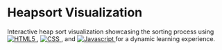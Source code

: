 # Heapsort Visualization
Interactive heap sort visualization showcasing the sorting process using <a href="#"> <img alt="HTML5" src="https://img.shields.io/badge/HTML-E34F26.svg?logo=html5&logoColor=white"> </a>, <a href="#"> <img alt="CSS" src="https://img.shields.io/badge/CSS-1572B6.svg?logo=css3&logoColor=white"> </a>, and <a href="#"> <img alt="Javascript" src="https://img.shields.io/badge/JavaScript-yellow.svg?logo=javascript&logoColor=white"> </a> for a dynamic learning experience. 
